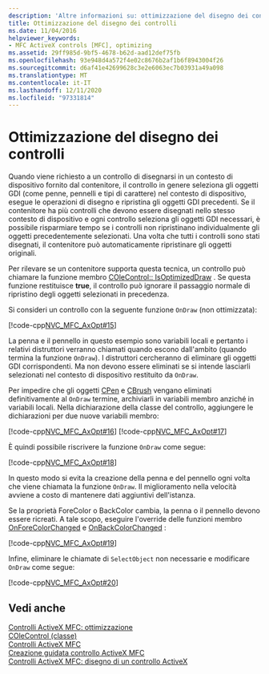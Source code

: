 ```yaml
---
description: 'Altre informazioni su: ottimizzazione del disegno dei controlli'
title: Ottimizzazione del disegno dei controlli
ms.date: 11/04/2016
helpviewer_keywords:
- MFC ActiveX controls [MFC], optimizing
ms.assetid: 29ff985d-9bf5-4678-b62d-aad12def75fb
ms.openlocfilehash: 93e948d4a572f4e02c8676b2af1b6f8943004f26
ms.sourcegitcommit: d6af41e42699628c3e2e6063ec7b03931a49a098
ms.translationtype: MT
ms.contentlocale: it-IT
ms.lasthandoff: 12/11/2020
ms.locfileid: "97331814"
---
```

# <a name="optimizing-control-drawing"></a>Ottimizzazione del disegno dei controlli

Quando viene richiesto a un controllo di disegnarsi in un contesto di dispositivo fornito dal contenitore, il controllo in genere seleziona gli oggetti GDI (come penne, pennelli e tipi di carattere) nel contesto di dispositivo, esegue le operazioni di disegno e ripristina gli oggetti GDI precedenti. Se il contenitore ha più controlli che devono essere disegnati nello stesso contesto di dispositivo e ogni controllo seleziona gli oggetti GDI necessari, è possibile risparmiare tempo se i controlli non ripristinano individualmente gli oggetti precedentemente selezionati. Una volta che tutti i controlli sono stati disegnati, il contenitore può automaticamente ripristinare gli oggetti originali.

Per rilevare se un contenitore supporta questa tecnica, un controllo può chiamare la funzione membro [COleControl:: IsOptimizedDraw](reference/colecontrol-class.md#isoptimizeddraw) . Se questa funzione restituisce **true**, il controllo può ignorare il passaggio normale di ripristino degli oggetti selezionati in precedenza.

Si consideri un controllo con la seguente funzione `OnDraw` (non ottimizzata):

[!code-cpp[NVC_MFC_AxOpt#15](codesnippet/cpp/optimizing-control-drawing_1.cpp)]

La penna e il pennello in questo esempio sono variabili locali e pertanto i relativi distruttori verranno chiamati quando escono dall'ambito (quando termina la funzione `OnDraw`). I distruttori cercheranno di eliminare gli oggetti GDI corrispondenti. Ma non devono essere eliminati se si intende lasciarli selezionati nel contesto di dispositivo restituito da `OnDraw`.

Per impedire che gli oggetti [CPen](reference/cpen-class.md) e [CBrush](reference/cbrush-class.md) vengano eliminati definitivamente al `OnDraw` termine, archiviarli in variabili membro anziché in variabili locali. Nella dichiarazione della classe del controllo, aggiungere le dichiarazioni per due nuove variabili membro:

[!code-cpp[NVC_MFC_AxOpt#16](codesnippet/cpp/optimizing-control-drawing_2.h)]
[!code-cpp[NVC_MFC_AxOpt#17](codesnippet/cpp/optimizing-control-drawing_3.h)]

È quindi possibile riscrivere la funzione `OnDraw` come segue:

[!code-cpp[NVC_MFC_AxOpt#18](codesnippet/cpp/optimizing-control-drawing_4.cpp)]

In questo modo si evita la creazione della penna e del pennello ogni volta che viene chiamata la funzione `OnDraw`. Il miglioramento nella velocità avviene a costo di mantenere dati aggiuntivi dell'istanza.

Se la proprietà ForeColor o BackColor cambia, la penna o il pennello devono essere ricreati. A tale scopo, eseguire l'override delle funzioni membro [OnForeColorChanged](reference/colecontrol-class.md#onforecolorchanged) e [OnBackColorChanged](reference/colecontrol-class.md#onbackcolorchanged) :

[!code-cpp[NVC_MFC_AxOpt#19](codesnippet/cpp/optimizing-control-drawing_5.cpp)]

Infine, eliminare le chiamate di `SelectObject` non necessarie e modificare `OnDraw` come segue:

[!code-cpp[NVC_MFC_AxOpt#20](codesnippet/cpp/optimizing-control-drawing_6.cpp)]

## <a name="see-also"></a>Vedi anche

[Controlli ActiveX MFC: ottimizzazione](mfc-activex-controls-optimization.md)<br/>
[COleControl (classe)](reference/colecontrol-class.md)<br/>
[Controlli ActiveX MFC](mfc-activex-controls.md)<br/>
[Creazione guidata controllo ActiveX MFC](reference/mfc-activex-control-wizard.md)<br/>
[Controlli ActiveX MFC: disegno di un controllo ActiveX](mfc-activex-controls-painting-an-activex-control.md)
